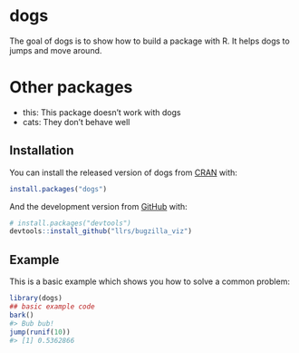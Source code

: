 
<!-- README.md is generated from README.Rmd. Please edit that file -->

# dogs

<!-- badges: start -->
<!-- badges: end -->

The goal of dogs is to show how to build a package with R. It helps dogs
to jumps and move around.

# Other packages

-   this: This package doesn’t work with dogs
-   cats: They don’t behave well

## Installation

You can install the released version of dogs from
[CRAN](https://CRAN.R-project.org) with:

``` r
install.packages("dogs")
```

And the development version from [GitHub](https://github.com/) with:

``` r
# install.packages("devtools")
devtools::install_github("llrs/bugzilla_viz")
```

## Example

This is a basic example which shows you how to solve a common problem:

``` r
library(dogs)
## basic example code
bark()
#> Bub bub!
jump(runif(10))
#> [1] 0.5362866
```
